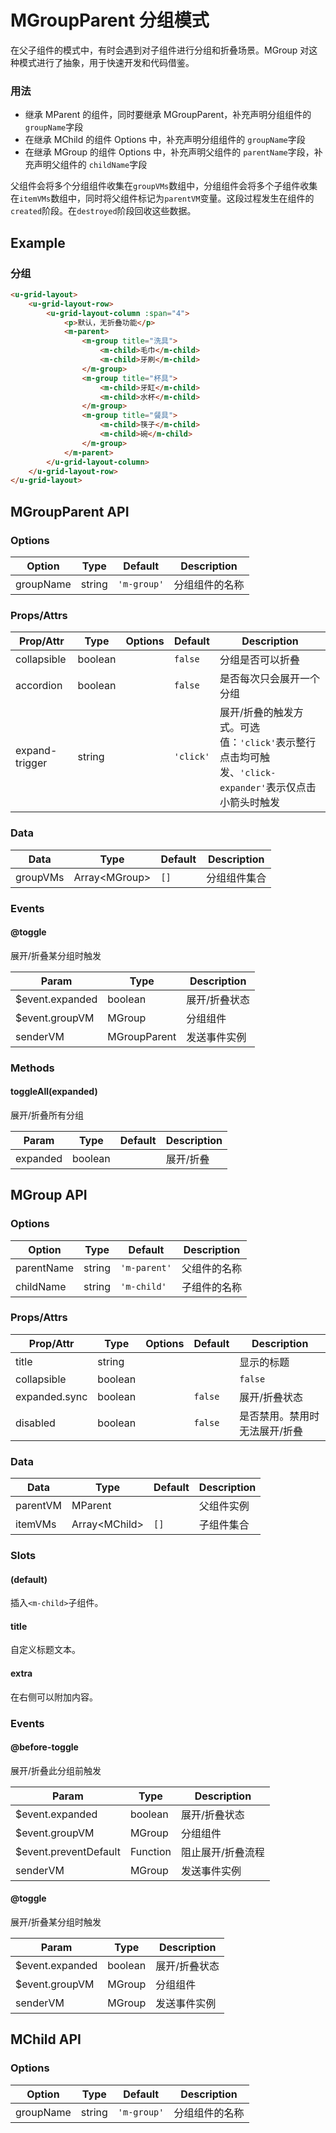 <!-- 该 README.md 根据 api.yaml 和 docs/*.md 自动生成，为了方便在 GitHub 和 NPM 上查阅。如需修改，请查看源文件 -->

# MGroupParent 分组模式

在父子组件的模式中，有时会遇到对子组件进行分组和折叠场景。MGroup 对这种模式进行了抽象，用于快速开发和代码借鉴。

### 用法

- 继承 MParent 的组件，同时要继承 MGroupParent，补充声明分组组件的 `groupName`字段
- 在继承 MChild 的组件 Options 中，补充声明分组组件的 `groupName`字段
- 在继承 MGroup 的组件 Options 中，补充声明父组件的 `parentName`字段，补充声明父组件的 `childName`字段

父组件会将多个分组组件收集在`groupVMs`数组中，分组组件会将多个子组件收集在`itemVMs`数组中，同时将父组件标记为`parentVM`变量。这段过程发生在组件的`created`阶段。在`destroyed`阶段回收这些数据。

## Example

### 分组

``` html
<u-grid-layout>
    <u-grid-layout-row>
        <u-grid-layout-column :span="4">
            <p>默认，无折叠功能</p>
            <m-parent>
                <m-group title="洗具">
                    <m-child>毛巾</m-child>
                    <m-child>牙刷</m-child>
                </m-group>
                <m-group title="杯具">
                    <m-child>牙缸</m-child>
                    <m-child>水杯</m-child>
                </m-group>
                <m-group title="餐具">
                    <m-child>筷子</m-child>
                    <m-child>碗</m-child>
                </m-group>
            </m-parent>
        </u-grid-layout-column>
    </u-grid-layout-row>
</u-grid-layout>
```

## MGroupParent API
### Options

| Option | Type | Default | Description |
| ------ | ---- | ------- | ----------- |
| groupName | string | `'m-group'` | 分组组件的名称 |

### Props/Attrs

| Prop/Attr | Type | Options | Default | Description |
| --------- | ---- | ------- | ------- | ----------- |
| collapsible | boolean |  | `false` | 分组是否可以折叠 |
| accordion | boolean |  | `false` | 是否每次只会展开一个分组 |
| expand-trigger | string |  | `'click'` | 展开/折叠的触发方式。可选值：`'click'`表示整行点击均可触发、`'click-expander'`表示仅点击小箭头时触发 |

### Data

| Data | Type | Default | Description |
| ---- | ---- | ------- | ----------- |
| groupVMs | Array\<MGroup\> | `[]` | 分组组件集合 |

### Events

#### @toggle

展开/折叠某分组时触发

| Param | Type | Description |
| ----- | ---- | ----------- |
| $event.expanded | boolean | 展开/折叠状态 |
| $event.groupVM | MGroup | 分组组件 |
| senderVM | MGroupParent | 发送事件实例 |

### Methods

#### toggleAll(expanded)

展开/折叠所有分组

| Param | Type | Default | Description |
| ----- | ---- | ------- | ----------- |
| expanded | boolean |  | 展开/折叠 |

## MGroup API
### Options

| Option | Type | Default | Description |
| ------ | ---- | ------- | ----------- |
| parentName | string | `'m-parent'` | 父组件的名称 |
| childName | string | `'m-child'` | 子组件的名称 |

### Props/Attrs

| Prop/Attr | Type | Options | Default | Description |
| --------- | ---- | ------- | ------- | ----------- |
| title | string |  |  | 显示的标题 |
| collapsible | boolean |  |  | `false` |
| expanded.sync | boolean |  | `false` | 展开/折叠状态 |
| disabled | boolean |  | `false` | 是否禁用。禁用时无法展开/折叠 |

### Data

| Data | Type | Default | Description |
| ---- | ---- | ------- | ----------- |
| parentVM | MParent |  | 父组件实例 |
| itemVMs | Array\<MChild\> | `[]` | 子组件集合 |

### Slots

#### (default)

插入`<m-child>`子组件。

#### title

自定义标题文本。

#### extra

在右侧可以附加内容。

### Events

#### @before-toggle

展开/折叠此分组前触发

| Param | Type | Description |
| ----- | ---- | ----------- |
| $event.expanded | boolean | 展开/折叠状态 |
| $event.groupVM | MGroup | 分组组件 |
| $event.preventDefault | Function | 阻止展开/折叠流程 |
| senderVM | MGroup | 发送事件实例 |

#### @toggle

展开/折叠某分组时触发

| Param | Type | Description |
| ----- | ---- | ----------- |
| $event.expanded | boolean | 展开/折叠状态 |
| $event.groupVM | MGroup | 分组组件 |
| senderVM | MGroup | 发送事件实例 |

## MChild API
### Options

| Option | Type | Default | Description |
| ------ | ---- | ------- | ----------- |
| groupName | string | `'m-group'` | 分组组件的名称 |
